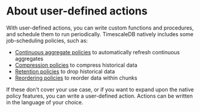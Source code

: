 # About user-defined actions
With user-defined actions, you can write custom functions and procedures, and
schedule them to run periodically. TimescaleDB natively includes some
job-scheduling policies, such as:
*   [Continuous aggregate policies][caggs] to automatically refresh continuous
    aggregates
*   [Compression policies][compressing] to compress historical data
*   [Retention policies][retention] to drop historical data
*   [Reordering policies][reordering] to reorder data within chunks

If these don't cover your use case, or if you want to expand upon the native
policy features, you can write a user-defined action. Actions can be written in
the language of your choice.

[caggs]: /how-to-guides/continuous-aggregates/refresh-policies/
[compressing]: /how-to-guides/compression/about-compression/
[reordering]: /api/:currentVersion:/hypertable/add_reorder_policy/
[retention]: /how-to-guides/data-retention/create-a-retention-policy/

